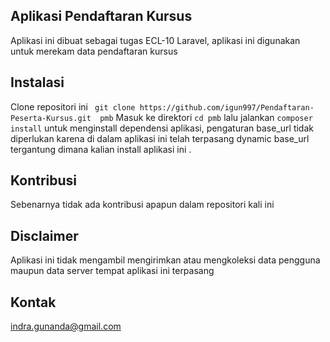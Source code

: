 
## Aplikasi Pendaftaran Kursus 
Aplikasi ini dibuat sebagai tugas ECL-10 Laravel, aplikasi ini digunakan untuk merekam data pendaftaran kursus

## Instalasi
Clone repositori ini  `` git clone https://github.com/igun997/Pendaftaran-Peserta-Kursus.git  pmb``
Masuk ke direktori  `` cd pmb `` lalu jalankan `` composer install `` untuk menginstall dependensi aplikasi, pengaturan base_url tidak diperlukan karena di dalam aplikasi ini telah terpasang dynamic base_url tergantung dimana kalian install aplikasi ini .

## Kontribusi
Sebenarnya tidak ada kontribusi apapun dalam repositori kali ini

## Disclaimer
Aplikasi ini tidak mengambil mengirimkan atau mengkoleksi data pengguna maupun data server tempat aplikasi ini terpasang

## Kontak
indra.gunanda@gmail.com
